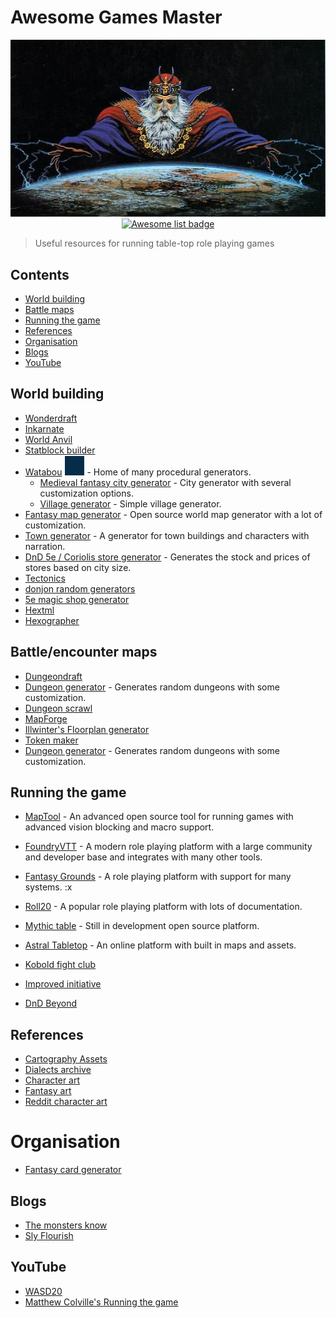 # Awesome Games Master
<div align="center">
  <img src="./images/Dungeon-Master.png" alt="Jon and the Board Game of Westeros" title="you know nothing, Jon Snow">
  <br />
  <a href="https://awesome.re" title="more awesome lists"><img src="https://awesome.re/badge.svg" alt="Awesome list badge"></a>
</div>

> Useful resources for running table-top role playing games

## Contents
* [World building](#world-building)
* [Battle maps](#battle-maps)
* [Running the game](#running-the-game)
* [References](#references)
* [Organisation](#organisation)
* [Blogs](#blogs)
* [YouTube](#youtube)


## World building
- [Wonderdraft](https://www.wonderdraft.net/)
- [Inkarnate](https://inkarnate.com/)
- [World Anvil](https://www.worldanvil.com/)
- [Statblock builder](https://tetra-cube.com/dnd/dnd-statblock.html)
- [Watabou](https://watabou.itch.io) [![Patreon](/images/patreon.svg)](https://www.patreon.com/watawatabou) - Home of many procedural generators.
  * [Medieval fantasy city generator](https://watabou.itch.io/medieval-fantasy-city-generator) - City generator with several customization options.
  * [Village generator](https://watabou.itch.io/village-generator) - Simple village generator.
- [Fantasy map generator](https://azgaar.github.io/Fantasy-Map-Generator/) - Open source world map generator with a lot of customization.
- [Town generator](https://eigengrausgenerator.com/) - A generator for town buildings and characters with narration.
- [DnD 5e / Coriolis store generator](http://dndstores.azurewebsites.net/index.html) - Generates the stock and prices of stores based on city size.
- [Tectonics](http://www.illwinter.com/floorplan/)
- [donjon random generators](http://donjon.bin.sh/)
- [5e magic shop generator](https://5emagic.shop/generate)
- [Hextml](http://hextml.playest.net/)
- [Hexographer](https://www.hexographer.com/)

## Battle/encounter maps
- [Dungeondraft](https://dungeondraft.net/)
- [Dungeon generator](https://dungen.app/dungen/) - Generates random dungeons with some customization.
- [Dungeon scrawl](https://dungeonscrawl.com/)
- [MapForge](https://www.mapforge-software.com/screenshots/)
- [Illwinter's Floorplan generator](http://www.illwinter.com/floorplan/)
- [Token maker](https://rolladvantage.com/tokenstamp/)
- [Dungeon generator](https://dungen.app/dungen/) - Generates random dungeons with some customization.

## Running the game
- [MapTool](https://www.rptools.net/toolbox/maptool/) - An advanced open source tool for running games with advanced vision blocking and macro support.
- [FoundryVTT](https://foundryvtt.com/) - A modern role playing platform with a large community and developer base and integrates with many other tools.
- [Fantasy Grounds](http://www.fantasygrounds.com/home/home.php) - A role playing platform with support for many systems.
:x
- [Roll20](https://roll20.net/) - A popular role playing platform with lots of documentation.
- [Mythic table](https://www.mythictable.com/) - Still in development open source platform.
- [Astral Tabletop](https://www.astraltabletop.com/) - An online platform with built in maps and assets.

- [Kobold fight club](https://kobold.club/fight/#/encounter-builder)
- [Improved initiative](https://www.improved-initiative.com/)
- [DnD Beyond](https://www.dndbeyond.com/)

## References
- [Cartography Assets](http://cartographyassets.com/)
- [Dialects archive](https://www.dialectsarchive.com/)
- [Character art](https://www.pinterest.co.uk/efilean/)
- [Fantasy art](https://www.pinterest.co.uk/FantasyPicsInc/pathfinder-dd-dnd-35-5e-5th-ed-fantasy-d20-pfrpg-r/)
- [Reddit character art](https://www.reddit.com/r/characterdrawing)

# Organisation
- [Fantasy card generator](https://crobi.github.io/rpg-cards/generator/generate.html)

## Blogs
- [The monsters know](https://www.themonstersknow.com/)
- [Sly Flourish](https://slyflourish.com/)

## YouTube
- [WASD20](https://www.youtube.com/channel/UCQOmmyopiTzH9dlThm8hbwQ)
- [Matthew Colville's Running the game](https://www.youtube.com/user/mcolville)

